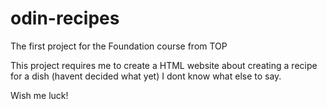 # odin-recipes

The first project for the Foundation course from TOP

This project requires me to create a HTML website about creating a recipe for a dish (havent decided what yet)
I dont know what else to say.

Wish me luck!